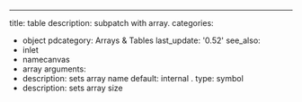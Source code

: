 ---
title: table
description: subpatch with array.
categories:
- object
pdcategory: Arrays & Tables
last_update: '0.52'
see_also:
- inlet
- namecanvas
- array
arguments:
- description: sets array name 
  default: internal
.
  type: symbol
- description: sets array size 